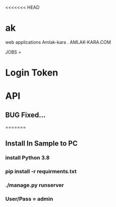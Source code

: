 <<<<<<< HEAD
# ak
web applications Amlak-kara . AMLAK-KARA.COM

JOBS = 
# Login Token
# API
## BUG Fixed...

=======
## Install In Sample to PC
### install Python 3.8
### pip install -r requirments.txt
### ./manage.py runserver
### User/Pass = admin
